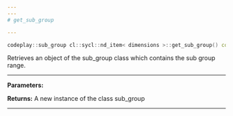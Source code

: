 ```yaml
---
---
# get_sub_group

---
```


```cpp
codeplay::sub_group cl::sycl::nd_item< dimensions >::get_sub_group() const
```


Retrieves an object of the sub_group class which contains the sub group range. 


---
**Parameters:**

**Returns:** A new instance of the class sub_group 

---
